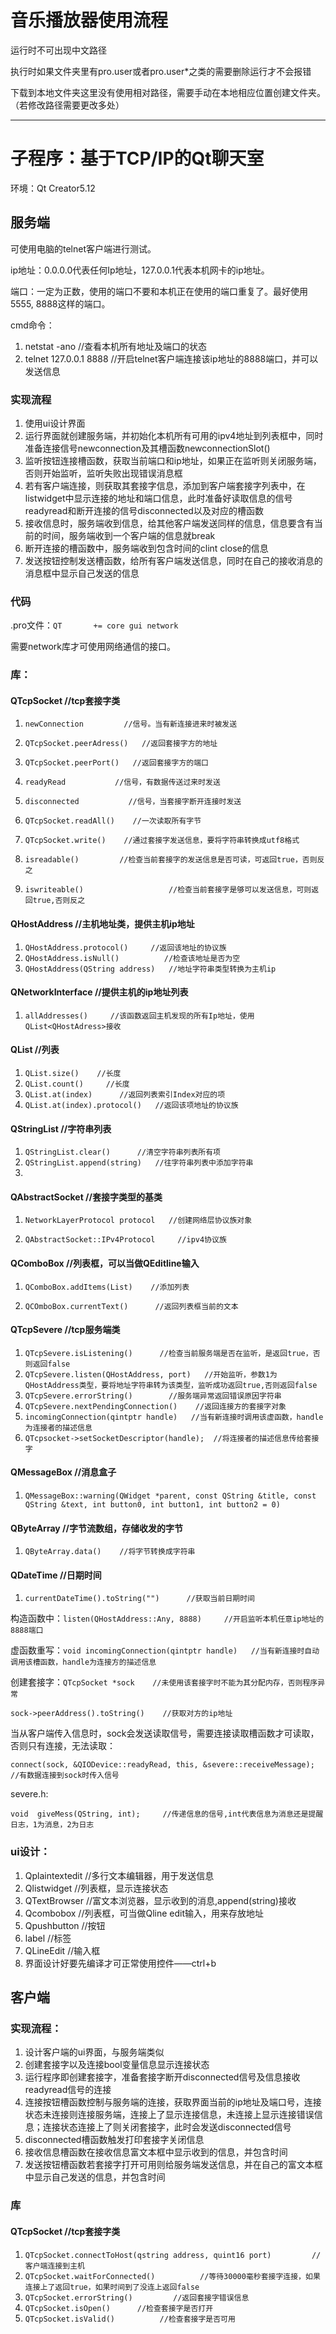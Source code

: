 # 音乐播放器使用流程

运行时不可出现中文路径

执行时如果文件夹里有pro.user或者pro.user*之类的需要删除运行才不会报错

下载到本地文件夹这里没有使用相对路径，需要手动在本地相应位置创建文件夹。（若修改路径需要更改多处）



---

# 子程序：基于TCP/IP的Qt聊天室

环境：Qt Creator5.12

## 服务端

可使用电脑的telnet客户端进行测试。

ip地址：0.0.0.0代表任何Ip地址，127.0.0.1代表本机网卡的ip地址。

端口：一定为正数，使用的端口不要和本机正在使用的端口重复了。最好使用5555, 8888这样的端口。



cmd命令：

1. netstat -ano     //查看本机所有地址及端口的状态
2. telnet 127.0.0.1 8888    //开启telnet客户端连接该ip地址的8888端口，并可以发送信息





### 实现流程

1. 使用ui设计界面
2. 运行界面就创建服务端，并初始化本机所有可用的ipv4地址到列表框中，同时准备连接信号newconnection及其槽函数newconnectionSlot()
3. 监听按钮连接槽函数，获取当前端口和ip地址，如果正在监听则关闭服务端，否则开始监听，监听失败出现错误消息框
4. 若有客户端连接，则获取其套接字信息，添加到客户端套接字列表中，在listwidget中显示连接的地址和端口信息，此时准备好读取信息的信号readyread和断开连接的信号disconnected以及对应的槽函数
5. 接收信息时，服务端收到信息，给其他客户端发送同样的信息，信息要含有当前的时间，服务端收到一个客户端的信息就break
6. 断开连接的槽函数中，服务端收到包含时间的clint close的信息
7. 发送按钮控制发送槽函数，给所有客户端发送信息，同时在自己的接收消息的消息框中显示自己发送的信息





### 代码

.pro文件：`QT       += core gui network`  

需要network库才可使用网络通信的接口。



### 库：

#### QTcpSocket          //tcp套接字类

1. `newConnection         //信号。当有新连接进来时被发送`

2. `QTcpSocket.peerAdress()   //返回套接字方的地址`

3. `QTcpSocket.peerPort()   //返回套接字方的端口`

4. `readyRead           //信号，有数据传送过来时发送`

5. `disconnected           //信号，当套接字断开连接时发送`

6. `QTcpSocket.readAll()    //一次读取所有字节`

7. `QTcpSocket.write()    //通过套接字发送信息，要将字符串转换成utf8格式`

8. `isreadable()         //检查当前套接字的发送信息是否可读，可返回true，否则反之`

9. `iswriteable()                   //检查当前套接字是够可以发送信息，可则返回true,否则反之`

   

#### QHostAddress     //主机地址类，提供主机ip地址

1. `QHostAddress.protocol()     //返回该地址的协议族`
2. `QHostAddress.isNull()          //检查该地址是否为空`
3. `QHostAddress(QString address)   //地址字符串类型转换为主机ip`



#### QNetworkInterface     //提供主机的ip地址列表

1. `allAddresses()     //该函数返回主机发现的所有Ip地址，使用QList<QHostAdress>接收`



#### QList     //列表

1. `QList.size()    //长度`
2. `QList.count()     //长度`
3. `QList.at(index)      //返回列表索引Index对应的项`
4. `QList.at(index).protocol()   //返回该项地址的协议族`



#### QStringList   //字符串列表

1. `QStringList.clear()      //清空字符串列表所有项`
2. `QStringList.append(string)   //往字符串列表中添加字符串`
3. 



#### QAbstractSocket   //套接字类型的基类

1. `NetworkLayerProtocol protocol   //创建网络层协议族对象`

2. `QAbstractSocket::IPv4Protocol     //ipv4协议族`

   





#### QComboBox    //列表框，可以当做QEditline输入

1. `QComboBox.addItems(List)    //添加列表`

2. `QCOmboBox.currentText()      //返回列表框当前的文本`





#### QTcpSevere         //tcp服务端类

1. `QTcpSevere.isListening()      //检查当前服务端是否在监听，是返回true，否则返回false`
2. `QTcpSevere.listen(QHostAddress, port)   //开始监听，参数1为QHostAddress类型，要将地址字符串转为该类型，监听成功返回true,否则返回false`
3. `QTcpSevere.errorString()        //服务端异常返回错误原因字符串`
4. `QTcpSevere.nextPendingConnection()    //返回连接方的套接字对象`
5. `incomingConnection(qintptr handle)   //当有新连接时调用该虚函数，handle为连接者的描述信息`
6. `QTcpsocket->setSocketDescriptor(handle);  //将连接者的描述信息传给套接字`



#### QMessageBox   //消息盒子

1. `QMessageBox::warning(QWidget *parent, const QString &title, const QString &text, int button0, int button1, int button2 = 0)`



#### QByteArray   //字节流数组，存储收发的字节

1. `QByteArray.data()    //将字节转换成字符串`



#### QDateTime     //日期时间

1. `currentDateTime().toString("")      //获取当前日期时间`





构造函数中：`listen(QHostAddress::Any, 8888)     //开启监听本机任意ip地址的8888端口`

虚函数重写：`void incomingConnection(qintptr handle)   //当有新连接时自动调用该槽函数，handle为连接方的描述信息`

创建套接字：`QTcpSocket *sock    //未使用该套接字时不能为其分配内存，否则程序异常`

`sock->peerAddress().toString()    //获取对方的ip地址`

当从客户端传入信息时，sock会发送读取信号，需要连接读取槽函数才可读取，否则只有连接，无法读取：

`connect(sock, &QIODevice::readyRead, this, &severe::receiveMessage);   //有数据连接到sock时传入信号`

severe.h: 

`void  giveMess(QString, int);     //传递信息的信号,int代表信息为消息还是提醒日志，1为消息，2为日志`



### ui设计：

1. Qplaintextedit       //多行文本编辑器，用于发送信息
2. Qlistwidget            //列表框，显示连接状态
3. QTextBrowser           //富文本浏览器，显示收到的消息,append(string)接收
4. Qcombobox           //列表框，可当做Qline edit输入，用来存放地址
5. Qpushbutton       //按钮
6. label            //标签
7. QLineEdit      //输入框 
8. 界面设计好要先编译才可正常使用控件——ctrl+b



## 客户端

### 实现流程：

1. 设计客户端的ui界面，与服务端类似
2. 创建套接字以及连接bool变量信息显示连接状态
3. 运行程序即创建套接字，准备套接字断开disconnected信号及信息接收readyread信号的连接
4. 连接按钮槽函数控制与服务端的连接，获取界面当前的ip地址及端口号，连接状态未连接则连接服务端，连接上了显示连接信息，未连接上显示连接错误信息；连接状态连接上了则关闭套接字，此时会发送disconnected信号
5. disconnected槽函数触发打印套接字关闭信息
6. 接收信息槽函数在接收信息富文本框中显示收到的信息，并包含时间
7. 发送按钮槽函数若套接字打开可用则给服务端发送信息，并在自己的富文本框中显示自己发送的信息，并包含时间



### 库

#### QTcpSocket          //tcp套接字类

1. `QTcpSocket.connectToHost(qstring address, quint16 port)         //客户端连接到主机`
2. `QTcpSocket.waitForConnected()          //等待30000毫秒套接字连接，如果连接上了返回true，如果时间到了没连上返回false`
3. `QTcpSocket.errorString()         //返回套接字错误信息`
4. `QTcpSocket.isOpen()      //检查套接字是否打开`
5. `QTcpSocket.isValid()          //检查套接字是否可用`











